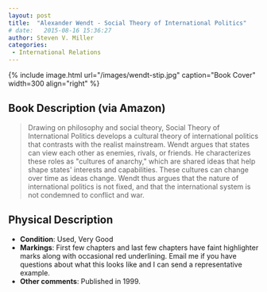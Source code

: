 ```yaml
---
layout: post
title:  "Alexander Wendt - Social Theory of International Politics"
# date:   2015-08-16 15:36:27
author: Steven V. Miller
categories: 
 - International Relations
---
```



{% include image.html url="/images/wendt-stip.jpg" caption="Book Cover" width=300 align="right" %}

## Book Description (via Amazon)

> Drawing on philosophy and social theory, Social Theory of International Politics develops a cultural theory of international politics that contrasts with the realist mainstream. Wendt argues that states can view each other as enemies, rivals, or friends. He characterizes these roles as "cultures of anarchy," which are shared ideas that help shape states' interests and capabilities. These cultures can change over time as ideas change. Wendt thus argues that the nature of international politics is not fixed, and that the international system is not condemned to conflict and war.

## Physical Description

- **Condition**: Used, Very Good
- **Markings**: First few chapters and last few chapters have faint highlighter marks along with occasional red underlining. Email me if you have questions about what this looks like and I can send a representative example.
- **Other comments**: Published in 1999.

